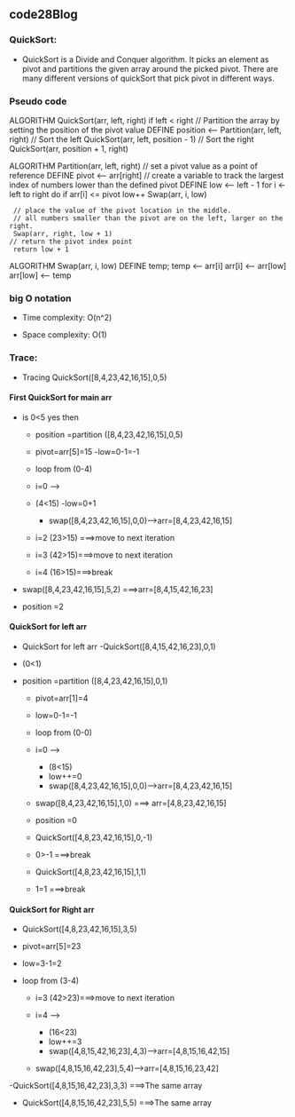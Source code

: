 ## code28Blog

### QuickSort:

- QuickSort is a Divide and Conquer algorithm. It picks an element as pivot and partitions the given array around the picked pivot. There are many different versions of quickSort that pick pivot in different ways.

### Pseudo code

ALGORITHM QuickSort(arr, left, right)
    if left < right
        // Partition the array by setting the position of the pivot value
        DEFINE position <-- Partition(arr, left, right)
        // Sort the left
        QuickSort(arr, left, position - 1)
        // Sort the right
        QuickSort(arr, position + 1, right)

ALGORITHM Partition(arr, left, right)
    // set a pivot value as a point of reference
    DEFINE pivot <-- arr[right]
    // create a variable to track the largest index of numbers lower than the defined pivot
    DEFINE low <-- left - 1
    for i <- left to right do
        if arr[i] <= pivot
            low++
            Swap(arr, i, low)

     // place the value of the pivot location in the middle.
     // all numbers smaller than the pivot are on the left, larger on the right.
     Swap(arr, right, low + 1)
    // return the pivot index point
     return low + 1

ALGORITHM Swap(arr, i, low)
    DEFINE temp;
    temp <-- arr[i]
    arr[i] <-- arr[low]
    arr[low] <-- temp


### big O notation
- Time complexity: O(n^2)

- Space complexity: O(1)



 ### Trace:

* Tracing QuickSort([8,4,23,42,16,15],0,5)


#### First QuickSort for main arr

- is 0<5 yes then 
  - position =partition ([8,4,23,42,16,15],0,5)
  - pivot=arr[5]=15
  -low=0-1=-1
  - loop from (0-4)
  - i=0 -->
   - (4<15) 
     -low=0+1
     - swap([8,4,23,42,16,15],0,0)-->arr=[8,4,23,42,16,15]
     
 
  - i=2
     (23>15) ===>move to next iteration 

   - i=3
     (42>15)===>move to next iteration

   - i=4
     (16>15)===>break
   
 - swap([8,4,23,42,16,15],5,2) ===>arr=[8,4,15,42,16,23]

 - position =2



 #### QuickSort for left arr

 - QuickSort for left arr 
 -QuickSort([8,4,15,42,16,23],0,1)

 - (0<1)

- position =partition ([8,4,23,42,16,15],0,1)
  - pivot=arr[1]=4
  - low=0-1=-1
  - loop from (0-0)
   - i=0 -->
     - (8<15) 
     - low++=0
     - swap([8,4,23,42,16,15],0,0)-->arr=[8,4,23,42,16,15]

   - swap([8,4,23,42,16,15],1,0) ===> arr=[4,8,23,42,16,15]
   - position =0

   - QuickSort([4,8,23,42,16,15],0,-1)
   - 0>-1 ===>break 

   - QuickSort([4,8,23,42,16,15],1,1)
   - 1=1 ===>break 

 #### QuickSort for Right arr

 - QuickSort([4,8,23,42,16,15],3,5)

  - pivot=arr[5]=23
  - low=3-1=2
  - loop from (3-4)
     - i=3
       (42>23)===>move to next iteration
     - i=4 -->
       - (16<23) 
       - low++=3
       - swap([4,8,15,42,16,23],4,3)-->arr=[4,8,15,16,42,15]

    - swap([4,8,15,16,42,23],5,4)-->arr=[4,8,15,16,23,42]


 -QuickSort([4,8,15,16,42,23],3,3) ===>The same array
 
 - QuickSort([4,8,15,16,42,23],5,5) ===>The same array


      


   














